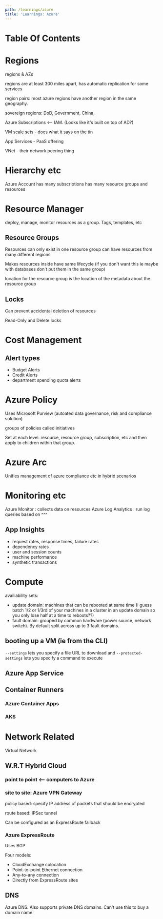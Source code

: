 ```yaml
---
path: /learnings/azure
title: 'Learnings: Azure'
---
```

# Table Of Contents

<!-- toc -->

<!-- tocstop -->

# Regions

regions & AZs

regions are at least 300 miles apart, has automatic replication for some services

region pairs: most azure regions have another region in the same geography.

sovereign regions: DoD, Government, China,

Azure Subscriptions <-- IAM. (Looks like it's built on top of AD?)

VM scale sets - does what it says on the tin

App Services - PaaS offering

VNet - their network peering thing

# Hierarchy etc

Azure Account has many subscriptions has many resource groups and resources

# Resource Manager

deploy, manage, monitor resources as a group. Tags, templates, etc

## Resource Groups

Resources can only exist in one resource group
can have resources from many different regions

Makes resources inside have same lifecycle (if you don't want this ie maybe with databases don't put them in the same group)

location for the resource group is the location of the metadata about the resource group

## Locks

Can prevent accidental deletion of resources

Read-Only and Delete locks

# Cost Management

## Alert types

  * Budget Alerts
  * Credit Alerts
  * department spending quota alerts

# Azure Policy

Uses Microsoft Purview (autoated data governance, risk and compliance solution)

groups of policies called initiatives

Set at each level: resource, resource group, subscription, etc and then apply to children within that group.

# Azure Arc

Unifies management of azure compliance etc in hybrid scenarios

# Monitoring etc

Azure Monitor       : collects data on resources
Azure Log Analytics : run log queries based on ^^^

## App Insights

  * request rates, response times, failure rates
  * dependency rates
  * user and session counts
  * machine performance
  * synthetic transactions

# Compute

availiability sets:
  * update domain: machines that can be rebooted at same time (I guess batch 1/2 or 1/3rd of your machines in a cluster in an update domain so you only lose half at a time to reboots??)
  * fault domain: grouped by common hardware (power source, network switch). By default split across up to 3 fault domains.

## booting up a VM (ie from the CLI)

  `--settings` lets you specify a file URL to download and `--protected-settings` lets you specify a command to execute

## Azure App Service


## Container Runners

### Azure Container Apps

### AKS

# Network Related

Virtual Network

## W.R.T Hybrid Cloud

### point to point <-- computers to Azure

### site to site: Azure VPN Gateway

policy based: specify IP address of packets that should be encrypted

route based: IPSec tunnel

Can be configured as an ExpressRoute fallback

### Azure ExpressRoute

Uses BGP

Four models:
  * CloudExchange colocation
  * Point-to-point Ethernet connection
  * Any-to-any connection
  * Directly from ExpressRoute sites


## DNS

Azure DNS. Also supports private DNS domains. Can't use this to buy a domain name.
